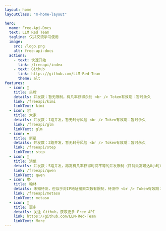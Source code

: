```yaml
---
layout: home
layoutClass: "m-home-layout"

hero:
  name: Free-Api-Docs
  text: LLM Red Team
  tagline: 仅共交流学习使用
  image:
    src: /logo.png
    alt: free-api-docs
  actions:
    - text: 快速开始
      link: /freeapi/index
    - text: Github
      link: https://github.com/LLM-Red-Team
      theme: alt
features:
  - icon: 📖
    title: 头牌
    details: 并发数：暂无限制，有几率获得永封 <br /> Token有效期：暂时永久
    link: /freeapi/kimi
    linkText: kimi
  - icon: 📦
    title: 大家
    details: 并发数：1路并发，暂无封号风险 <br /> Token有效期：暂时永久
    link: /freeapi/glm
    linkText: glm
  - icon: ❤️
    title: 新星
    details: 并发数：2路并发，暂无封号风险 <br /> Token有效期：暂时永久
    link: /freeapi/step
    linkText: step
  - icon: 🌷
    title: 清倌
    details: 并发数：5路并发，再高有几率获得时间不等的并发限制（目前最高可达8小时） <br /> Token有效期：至少一个月
    link: /freeapi/qwen
    linkText: qwen
  - icon: 📚
    title: 翰林
    details: 未知待测，但似乎对IP地址搜索次数有限制，待测中 <br /> Token有效期：暂时永久，如果你在页面重新登录可能会破坏有效性暂时永久
    link: /freeapi/metaso
    linkText: metaso
  - icon: 💯
    title: 更多
    details: 关注 Github，获取更多 Free API
    link: https://github.com/LLM-Red-Team
    linkText: More
---
```


<style>
/*爱的魔力转圈圈*/
.m-home-layout .image-src:hover {
  transform: translate(-50%, -50%) rotate(666turn);
  transition: transform 59s 1s cubic-bezier(0.3, 0, 0.8, 1);
}

.m-home-layout .details small {
  opacity: 0.8;
}
</style>
